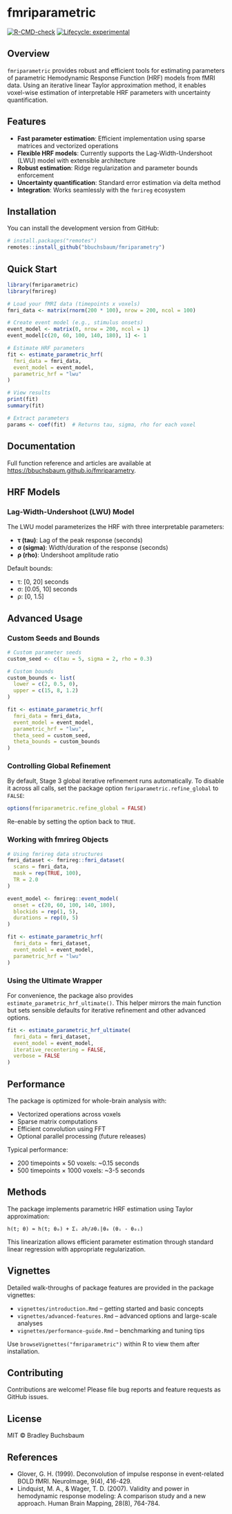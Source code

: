 # fmriparametric

<!-- badges: start -->
[![R-CMD-check](https://github.com/bbuchsbaum/fmriparametry/workflows/R-CMD-check/badge.svg)](https://github.com/bbuchsbaum/fmriparametry/actions)
[![Lifecycle: experimental](https://img.shields.io/badge/lifecycle-experimental-orange.svg)](https://lifecycle.r-lib.org/articles/stages.html#experimental)
<!-- badges: end -->

## Overview

`fmriparametric` provides robust and efficient tools for estimating parameters of parametric Hemodynamic Response Function (HRF) models from fMRI data. Using an iterative linear Taylor approximation method, it enables voxel-wise estimation of interpretable HRF parameters with uncertainty quantification.

## Features

- **Fast parameter estimation**: Efficient implementation using sparse matrices and vectorized operations
- **Flexible HRF models**: Currently supports the Lag-Width-Undershoot (LWU) model with extensible architecture
- **Robust estimation**: Ridge regularization and parameter bounds enforcement
- **Uncertainty quantification**: Standard error estimation via delta method
- **Integration**: Works seamlessly with the `fmrireg` ecosystem

## Installation

You can install the development version from GitHub:

```r
# install.packages("remotes")
remotes::install_github("bbuchsbaum/fmriparametry")
```

## Quick Start

```r
library(fmriparametric)
library(fmrireg)

# Load your fMRI data (timepoints x voxels)
fmri_data <- matrix(rnorm(200 * 100), nrow = 200, ncol = 100)

# Create event model (e.g., stimulus onsets)
event_model <- matrix(0, nrow = 200, ncol = 1)
event_model[c(20, 60, 100, 140, 180), 1] <- 1

# Estimate HRF parameters
fit <- estimate_parametric_hrf(
  fmri_data = fmri_data,
  event_model = event_model,
  parametric_hrf = "lwu"
)

# View results
print(fit)
summary(fit)

# Extract parameters
params <- coef(fit)  # Returns tau, sigma, rho for each voxel
```

## Documentation

Full function reference and articles are available at
<https://bbuchsbaum.github.io/fmriparametry>.

## HRF Models

### Lag-Width-Undershoot (LWU) Model

The LWU model parameterizes the HRF with three interpretable parameters:

- **τ (tau)**: Lag of the peak response (seconds)
- **σ (sigma)**: Width/duration of the response (seconds)  
- **ρ (rho)**: Undershoot amplitude ratio

Default bounds:
- τ: [0, 20] seconds
- σ: [0.05, 10] seconds
- ρ: [0, 1.5]

## Advanced Usage

### Custom Seeds and Bounds

```r
# Custom parameter seeds
custom_seed <- c(tau = 5, sigma = 2, rho = 0.3)

# Custom bounds
custom_bounds <- list(
  lower = c(2, 0.5, 0),
  upper = c(15, 8, 1.2)
)

fit <- estimate_parametric_hrf(
  fmri_data = fmri_data,
  event_model = event_model,
  parametric_hrf = "lwu",
  theta_seed = custom_seed,
  theta_bounds = custom_bounds
)
```

### Controlling Global Refinement

By default, Stage 3 global iterative refinement runs automatically. To disable
it across all calls, set the package option `fmriparametric.refine_global` to
`FALSE`:

```r
options(fmriparametric.refine_global = FALSE)
```

Re-enable by setting the option back to `TRUE`.

### Working with fmrireg Objects

```r
# Using fmrireg data structures
fmri_dataset <- fmrireg::fmri_dataset(
  scans = fmri_data,
  mask = rep(TRUE, 100),
  TR = 2.0
)

event_model <- fmrireg::event_model(
  onset = c(20, 60, 100, 140, 180),
  blockids = rep(1, 5),
  durations = rep(0, 5)
)

fit <- estimate_parametric_hrf(
  fmri_data = fmri_dataset,
  event_model = event_model,
  parametric_hrf = "lwu"
)
```

### Using the Ultimate Wrapper

For convenience, the package also provides
`estimate_parametric_hrf_ultimate()`. This helper mirrors the main
function but sets sensible defaults for iterative refinement and other
advanced options.

```r
fit <- estimate_parametric_hrf_ultimate(
  fmri_data = fmri_dataset,
  event_model = event_model,
  iterative_recentering = FALSE,
  verbose = FALSE
)
```

## Performance

The package is optimized for whole-brain analysis with:

- Vectorized operations across voxels
- Sparse matrix computations
- Efficient convolution using FFT
- Optional parallel processing (future releases)

Typical performance:
- 200 timepoints × 50 voxels: ~0.15 seconds
- 500 timepoints × 1000 voxels: ~3-5 seconds

## Methods

The package implements parametric HRF estimation using Taylor approximation:

```
h(t; θ) ≈ h(t; θ₀) + Σᵢ ∂h/∂θᵢ|θ₀ (θᵢ - θ₀ᵢ)
```

This linearization allows efficient parameter estimation through standard linear regression with appropriate regularization.

## Vignettes

Detailed walk-throughs of package features are provided in the package vignettes:

- `vignettes/introduction.Rmd` – getting started and basic concepts
- `vignettes/advanced-features.Rmd` – advanced options and large-scale analyses
- `vignettes/performance-guide.Rmd` – benchmarking and tuning tips

Use `browseVignettes("fmriparametric")` within R to view them after installation.

## Contributing

Contributions are welcome! Please file bug reports and feature requests as GitHub issues.

## License

MIT © Bradley Buchsbaum

## References

- Glover, G. H. (1999). Deconvolution of impulse response in event-related BOLD fMRI. NeuroImage, 9(4), 416-429.
- Lindquist, M. A., & Wager, T. D. (2007). Validity and power in hemodynamic response modeling: A comparison study and a new approach. Human Brain Mapping, 28(8), 764-784.